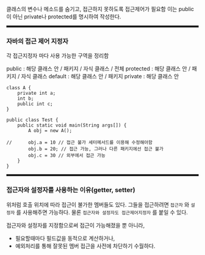 클래스의 변수나 메소드를 숨기고, 접근하지 못하도록 접근제어가 필요함
이는 public이 아닌 private나 protected를 명시하여 작성한다.

<hr style="height:5px">

### 자바의 접근 제어 지정자

각 접근지정자 마다 사용 가능한 구역을 정리함

public : 해당 클래스 안 / 패키지 / 자식 클래스 / 전체
protected : 해당 클래스 안 / 패키지 / 자식 클래스
default : 해당 클래스 안 / 패키지
private : 해당 클래스 안

```
class A {
    private int a;
    int b;
    public int c;
}

public class Test {
    public static void main(String args[]) {
        A obj = new A();

//      obj.a = 10 // 접근 불가 세터메서드를 이용해 수정해아함
        obj.b = 20; // 접근 가능, 그러나 다른 패키지에선 접근 불가
        obj.c = 30 // 외부에서 접근 가능
    }
}
```

<hr style="height:5px">

### 접근자와 설정자를 사용하는 이유(getter, setter)

위처럼 호출 위치에 따라 접근이 불가한 멤버들도 있다.
그들을 접근하려면 `접근자` 와 `설정자` 를 사용해주면 가능하다.
물론 `접근자와 설정자도 접근제어지정자` 를 붙일 수 있다.

접근자와 설정자를 지정함으로써 접근이 가능해졌을 뿐 아니라,

- 필요할때마다 필드값을 동적으로 계산하거나,
- 예외처리를 통해 잘못된 멤버 접근을 사전에 차단하기 수월하다.
